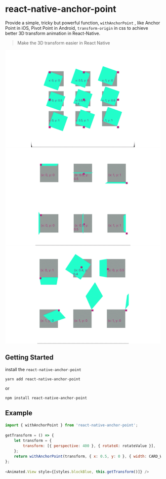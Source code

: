 # react-native-anchor-point


Provide a simple, tricky but powerful function, `withAnchorPoint` , like Anchor Point in iOS, Pivot Point in Android, `transform-origin` in css to achieve better 3D transform animation in React-Native. 

> Make the 3D transform easier in React Native

![](./res/rotateZ.gif)
![](./res/rotateXY.gif)
![](./res/rotate.gif)

## Getting Started 

install the `react-native-anchor-point` 

```
yarn add react-native-anchor-point
```
or 
```
npm install react-native-anchor-point
```

## Example 

```javascript
import { withAnchorPoint } from 'react-native-anchor-point';

getTransform = () => {
    let transform = {
        transform: [{ perspective: 400 }, { rotateX: rotateValue }],
    };
    return withAnchorPoint(transform, { x: 0.5, y: 0 }, { width: CARD_WIDTH, height: CARD_HEIGHT });
};
    
<Animated.View style={[styles.blockBlue, this.getTransform()]} />
```